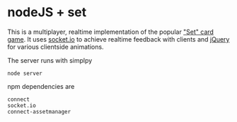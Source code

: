 nodeJS + set
============

This is a multiplayer, realtime implementation of the popular ["Set" card game][1].
It uses [socket.io][2] to achieve realtime feedback with clients and [jQuery][3] for
various clientside animations.

The server runs with simplpy

    node server
    
npm dependencies are

    connect
    socket.io
    connect-assetmanager

[1]: http://en.wikipedia.org/wiki/Set_(game)
[2]: http://socket.io/
[3]: https://github.com/jquery/jquery